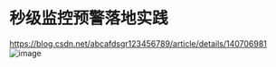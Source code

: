 # 秒级监控预警落地实践
https://blog.csdn.net/abcafdsgr123456789/article/details/140706981
![image](https://github.com/user-attachments/assets/a2a0c3f7-8a11-4137-951d-859402494194)

